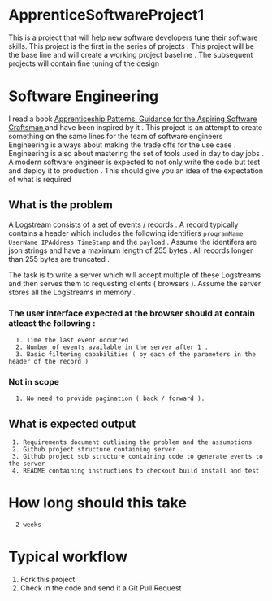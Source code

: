 # ApprenticeSoftwareProject1
This is a project that will help new software developers tune their software skills. This project is the first in the series of projects . This project will be the base line and will create a working project baseline . The subsequent projects will contain fine tuning of the design 
# Software Engineering 
I read a book [ Apprenticeship Patterns: Guidance for the Aspiring Software Craftsman ](https://www.amazon.in/Apprenticeship-Patterns-Guidance-Aspiring-Craftsman/dp/8184048459?tag=googinhydr18418-21&tag=googinkenshoo-21&ascsubtag=82d37f98-b848-4dc5-9da4-1ccc0b811d3c) and have been inspired by it . This project is an attempt to create something on the same lines for the team of software engineers
Engineering is always about making the trade offs for the use case . Engineering is also about mastering the set of tools used in day to day jobs . A modern software engineer is expected to not only write the code but test and deploy it to production .  This should give you an idea of the expectation of what is required 

## What is the problem
A Logstream consists of a set of events / records . A record typically contains a header which includes the following identifiers ` programName UserName IPAddress TimeStamp `  and the `payload` . Assume the identifers are json strings and have a maximum length of 255 bytes . All records longer than 255 bytes are truncated .

The task is to write a server which will accept multiple of these Logstreams and then serves them to requesting clients ( browsers ). Assume the server stores all the LogStreams in memory .  

### The user interface expected at the browser should at contain atleast the following : 
      1. Time the last event occurred 
      2. Number of events available in the server after 1 . 
      3. Basic filtering capabilities ( by each of the parameters in the header of the record )
### Not in scope
      1. No need to provide pagination ( back / forward ). 

## What is expected output 
     1. Requirements document outlining the problem and the assumptions 
     2. Github project structure containing server . 
     3. Github project sub structure containing code to generate events to the server
     4. README containing instructions to checkout build install and test  
# How long should this take
      2 weeks 

# Typical workflow 
   1. Fork this project 
   2. Check in the code and send it a Git Pull Request
   
